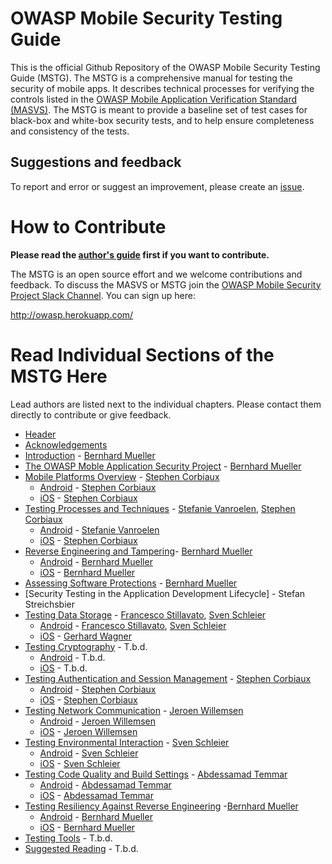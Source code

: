 # OWASP Mobile Security Testing Guide

This is the official Github Repository of the OWASP Mobile Security Testing Guide (MSTG). The MSTG is a comprehensive manual for testing the security of mobile apps. It describes technical processes for verifying the controls listed in the [OWASP Mobile Application Verification Standard (MASVS)](https://github.com/OWASP/owasp-masvs). The MSTG is meant to provide a baseline set of test cases for black-box and white-box security tests, and to help ensure completeness and consistency of the tests.

## Suggestions and feedback

To report and error or suggest an improvement, please create an [issue](https://github.com/b-mueller/owasp-mstg/issues).

# How to Contribute

**Please read the [author's guide](https://github.com/b-mueller/owasp-mstg/blob/master/authors_guide.md) first if you want to contribute.**

The MSTG is an open source effort and we welcome contributions and feedback. To discuss the MASVS or MSTG join the [OWASP Mobile Security Project Slack Channel](https://owasp.slack.com/messages/project-mobile_omtg/details/). You can sign up here:
 
http://owasp.herokuapp.com/

# Read Individual Sections of the MSTG Here

Lead authors are listed next to the individual chapters. Please contact them directly to contribute or give feedback.

* [Header](Document/0x00-Header.md)
* [Acknowledgements](Document/0x01-Acknowledgements.md)
* [Introduction](Document/0x02-Introduction.md) - [Bernhard Mueller](https://github.com/b-mueller)
* [The OWASP Moble Application Security Project](Document/0x03-The-OWASP-Mobile-Application-Security-Project.md) - [Bernhard Mueller](https://github.com/b-mueller)
* [Mobile Platforms Overview](Document/0x04-Mobile-Platfoms-Overview.md) - [Stephen Corbiaux](https://github.com/stephenreda)
    * [Android](Document/0x04a-Android.md) - [Stephen Corbiaux](https://github.com/stephenreda)
    * [iOS](Document/0x04b-iOS.md) - [Stephen Corbiaux](https://github.com/stephenreda)
* [Testing Processes and Techniques](Document/0x05-Testing-Processes-and-Techniques.md) - [Stefanie Vanroelen](https://github.com/grumpysnowwhite), [Stephen Corbiaux](https://github.com/stephenreda)
    * [Android](Document/0x05a-Testing-Process-and-Techniques-Android.md) - [Stefanie Vanroelen](https://github.com/grumpysnowwhite)
    * [iOS](Document/0x05b-Testing-Process-and-Techniques-iOS.md) - [Stephen Corbiaux](https://github.com/stephenreda)
* [Reverse Engineering and Tampering](Document/0x06-Reverse-Engineering-and-Tampering.md)-  [Bernhard Mueller](https://github.com/b-mueller)
    * [Android](Document/0x06a-Reverse-Engineering-and-Tampering-Android.md) - [Bernhard Mueller](https://github.com/b-mueller)
    * [iOS](Document/0x06b-Reverse-Engineering-and-Tampering-iOS.md) - [Bernhard Mueller](https://github.com/b-mueller)
* [Assessing Software Protections](Document/0x07-Assessing-Software-Protections.md) - [Bernhard Mueller](https://github.com/b-mueller)
* [Security Testing in the Application Development Lifecycle] - Stefan Streichsbier
* [Testing Data Storage](Document/Testcases/0x00_OMTG-DATAST.md) - [Francesco Stillavato](https://github.com/litsnarf), [Sven Schleier](https://github.com/sushi2k)
    * [Android](Document/Testcases/0x00a_OMTG-DATAST_Android.md) - [Francesco Stillavato](https://github.com/litsnarf), [Sven Schleier](https://github.com/sushi2k)
    * [iOS](Document/Testcases/0x00b_OMTG-DATAST_iOS.md) - [Gerhard Wagner](https://github.com/thec00n)
* [Testing Cryptography](Document/Testcases/0x01_OMTG-CRYPTO.md) - T.b.d.
    * [Android](Document/Testcases/0x01a_OMTG-CRYPTO_Android.md) - T.b.d.
    * [iOS](Document/Testcases/0x01b_OMTG-CRYPTO_iOS.md) - T.b.d.
* [Testing Authentication and Session Management](Document/Testcases/0x02-OMTG-AUTH.md) - [Stephen Corbiaux](https://github.com/stephenreda)
    * [Android](Document/Testcases/0x02-OMTG-AUTH_Android.md) - [Stephen Corbiaux](https://github.com/stephenreda)
    * [iOS](Document/Testcases/0x02-OMTG-AUTH_.md) - [Stephen Corbiaux](https://github.com/stephenreda)
* [Testing Network Communication](Document/Testcases/0x04_OMTG-NET.md) - [Jeroen Willemsen](https://github.com/commjoen)
    * [Android](Document/Testcases/0x04a_OMTG-NET_Android.md) - [Jeroen Willemsen](https://github.com/commjoen)
    * [iOS](Document/Testcases/0x04b_OMTG-NET_iOS.md) - [Jeroen Willemsen](https://github.com/commjoen)
* [Testing Environmental Interaction](Document/0x05_OMTG-ENV.md) - [Sven Schleier](https://github.com/sushi2k)
    * [Android](Document/Testcases/0x05a_OMTG-ENV_Android.md) - [Sven Schleier](https://github.com/sushi2k)
    * [iOS](Document/Testcases/0x05b_OMTG-ENV_iOS.md) - [Sven Schleier](https://github.com/sushi2k)
* [Testing Code Quality and Build Settings](Document/Testcases/0x06_OMTG-CODE.md) - [Abdessamad Temmar](https://github.com/TmmmmmR)
    * [Android](Document/Testcases/0x06a_OMTG-CODE_Android.md) - [Abdessamad Temmar](https://github.com/TmmmmmR)
    * [iOS](Document/Testcases/0x06a_OMTG-CODE_Android.md) - [Abdessamad Temmar](https://github.com/TmmmmmR)
* [Testing Resiliency Against Reverse Engineering](Document/Testcases/0x07_OMTG-RARE.md) -[Bernhard Mueller](https://github.com/b-mueller)
    * [Android](Document/Testcases/0x07a_OMTG-RARE_Android.md) - [Bernhard Mueller](https://github.com/b-mueller)
    * [iOS](Document/Testcases/0x07b_OMTG-RARE_iOS.md) - [Bernhard Mueller](https://github.com/b-mueller)
* [Testing Tools](Document/0x07-Testing-Tools) - T.b.d.
* [Suggested Reading](Document/0x08-Suggested-Reading.md) - T.b.d.
